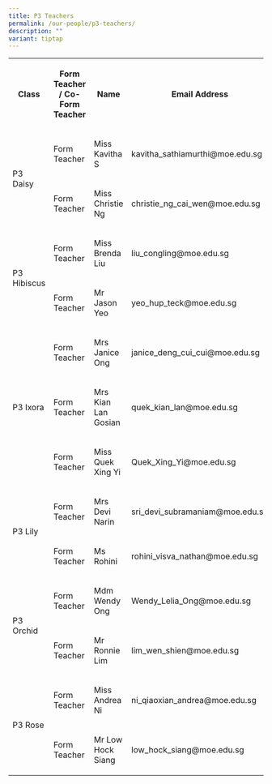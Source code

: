 ```yaml
---
title: P3 Teachers
permalink: /our-people/p3-teachers/
description: ""
variant: tiptap
---
```

<table style="minWidth: 100px">
<colgroup>
<col>
<col>
<col>
<col>
</colgroup>
<tbody>
<tr>
<th rowspan="1" colspan="1">
<p>Class</p>
</th>
<th rowspan="1" colspan="1">
<p>Form Teacher / Co-Form Teacher</p>
</th>
<th rowspan="1" colspan="1">
<p>Name</p>
</th>
<th rowspan="1" colspan="1">
<p>Email Address</p>
</th>
</tr>
<tr>
<td rowspan="2" colspan="1">
<p>P3 Daisy</p>
</td>
<td rowspan="1" colspan="1">
<p>Form Teacher</p>
</td>
<td rowspan="1" colspan="1">
<p>Miss Kavitha S</p>
</td>
<td rowspan="1" colspan="1">
<p>kavitha_sathiamurthi@moe.edu.sg</p>
</td>
</tr>
<tr>
<td rowspan="1" colspan="1">
<p>Form Teacher</p>
</td>
<td rowspan="1" colspan="1">
<p>Miss Christie Ng</p>
</td>
<td rowspan="1" colspan="1">
<p>christie_ng_cai_wen@moe.edu.sg</p>
</td>
</tr>
<tr>
<td rowspan="2" colspan="1">
<p>P3 Hibiscus</p>
</td>
<td rowspan="1" colspan="1">
<p>Form Teacher</p>
</td>
<td rowspan="1" colspan="1">
<p>Miss Brenda Liu</p>
</td>
<td rowspan="1" colspan="1">
<p>liu_congling@moe.edu.sg</p>
</td>
</tr>
<tr>
<td rowspan="1" colspan="1">
<p>Form Teacher</p>
</td>
<td rowspan="1" colspan="1">
<p>Mr Jason Yeo</p>
</td>
<td rowspan="1" colspan="1">
<p>yeo_hup_teck@moe.edu.sg</p>
</td>
</tr>
<tr>
<td rowspan="3" colspan="1">
<p>P3 Ixora</p>
</td>
<td rowspan="1" colspan="1">
<p>Form Teacher</p>
</td>
<td rowspan="1" colspan="1">
<p>Mrs Janice Ong</p>
</td>
<td rowspan="1" colspan="1">
<p>janice_deng_cui_cui@moe.edu.sg</p>
</td>
</tr>
<tr>
<td rowspan="1" colspan="1">
<p>Form Teacher</p>
</td>
<td rowspan="1" colspan="1">
<p>Mrs Kian Lan Gosian</p>
</td>
<td rowspan="1" colspan="1">
<p>quek_kian_lan@moe.edu.sg</p>
</td>
</tr>
<tr>
<td rowspan="1" colspan="1">
<p>Form Teacher</p>
</td>
<td rowspan="1" colspan="1">
<p>Miss Quek Xing Yi</p>
</td>
<td rowspan="1" colspan="1">
<p>Quek_Xing_Yi@moe.edu.sg</p>
</td>
</tr>
<tr>
<td rowspan="2" colspan="1">
<p>P3 Lily</p>
</td>
<td rowspan="1" colspan="1">
<p>Form Teacher</p>
</td>
<td rowspan="1" colspan="1">
<p>Mrs Devi Narin</p>
</td>
<td rowspan="1" colspan="1">
<p>sri_devi_subramaniam@moe.edu.sg</p>
</td>
</tr>
<tr>
<td rowspan="1" colspan="1">
<p>Form Teacher</p>
</td>
<td rowspan="1" colspan="1">
<p>Ms Rohini</p>
</td>
<td rowspan="1" colspan="1">
<p>rohini_visva_nathan@moe.edu.sg</p>
</td>
</tr>
<tr>
<td rowspan="2" colspan="1">
<p>P3 Orchid</p>
</td>
<td rowspan="1" colspan="1">
<p>Form Teacher</p>
</td>
<td rowspan="1" colspan="1">
<p>Mdm Wendy Ong</p>
</td>
<td rowspan="1" colspan="1">
<p>Wendy_Lelia_Ong@moe.edu.sg</p>
</td>
</tr>
<tr>
<td rowspan="1" colspan="1">
<p>Form Teacher</p>
</td>
<td rowspan="1" colspan="1">
<p>Mr Ronnie Lim</p>
</td>
<td rowspan="1" colspan="1">
<p>lim_wen_shien@moe.edu.sg</p>
</td>
</tr>
<tr>
<td rowspan="2" colspan="1">
<p>P3 Rose</p>
</td>
<td rowspan="1" colspan="1">
<p>Form Teacher</p>
</td>
<td rowspan="1" colspan="1">
<p>Miss Andrea Ni</p>
</td>
<td rowspan="1" colspan="1">
<p>ni_qiaoxian_andrea@moe.edu.sg</p>
</td>
</tr>
<tr>
<td rowspan="1" colspan="1">
<p>Form Teacher</p>
</td>
<td rowspan="1" colspan="1">
<p>Mr Low Hock Siang</p>
</td>
<td rowspan="1" colspan="1">
<p>low_hock_siang@moe.edu.sg</p>
</td>
</tr>
</tbody>
</table>
<p></p>